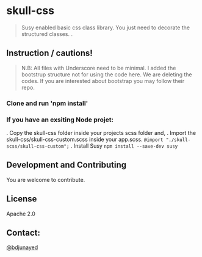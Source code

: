 # skull-css
> Susy enabled basic css class library.
> You just need to decorate the structured classes.
.

## Instruction / cautions!
> N.B: All files with Underscore need to be minimal. I added the bootstrup structure not for using the code here. We are deleting the codes. If you are interested about bootstrap you may follow their repo.

### Clone and run 'npm install'

### If you have an exsiting Node projet:

. Copy the skull-css folder inside your projects scss folder and, 
. Import the skull-css/skull-css-custom.scss inside your app.scss. `@import "./skull-scss/skull-css-custom";`
. Install Susy `npm install --save-dev susy`


## Development and Contributing
You are welcome to contribute.

## License
Apache 2.0

## Contact:
[@bdjunayed](https://twitter.com/bdjunayed)
